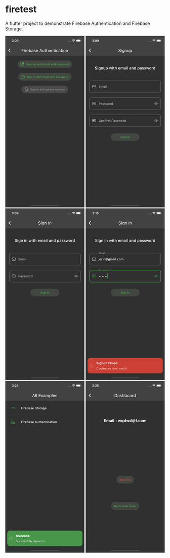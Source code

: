 # firetest

A flutter project to demonstrate Firebase Authentication and Firebase Storage.

<img src='screenshots/1.png' width=250 />  <img src='screenshots/2.png' width=250/> <img src='screenshots/3.png' width=250/>  <img src='screenshots/4.png' width=250/>  <img src='screenshots/55.png' width=250/>  <img src='screenshots/6.png' width=250/>
